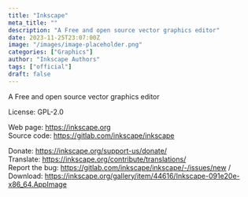 ```yaml
---
title: "Inkscape"
meta_title: ""
description: "A Free and open source vector graphics editor"
date: 2023-11-25T23:07:00Z
image: "/images/image-placeholder.png"
categories: ["Graphics"]
author: "Inkscape Authors"
tags: ["official"]
draft: false
---
```


A Free and open source vector graphics editor

License: GPL-2.0

Web page: https://inkscape.org  
Source code: https://gitlab.com/inkscape/inkscape

Donate: https://inkscape.org/support-us/donate/  
Translate: https://inkscape.org/contribute/translations/  
Report the bug: https://gitlab.com/inkscape/inkscape/-/issues/new  /  
Download: https://inkscape.org/gallery/item/44616/Inkscape-091e20e-x86_64.AppImage

